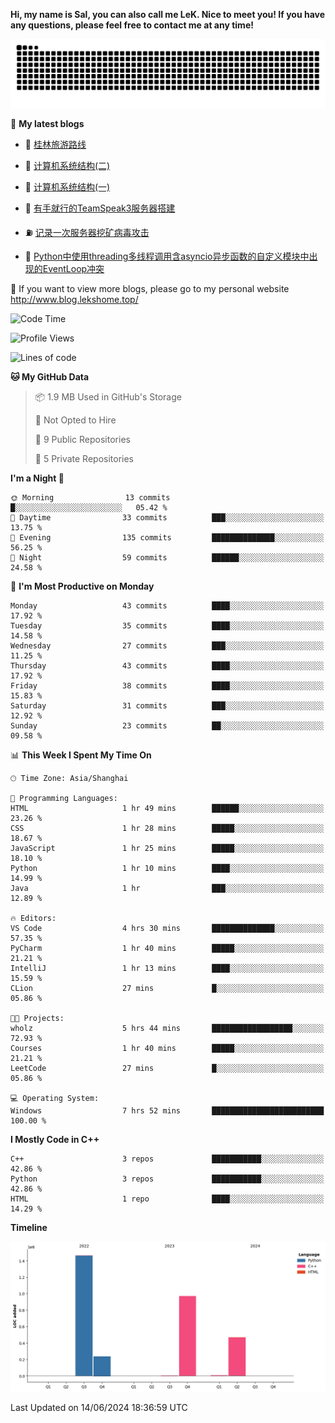 **Hi, my name is Sal, you can also call me LeK. Nice to meet you! If you have any questions, please feel free to contact me at any time!**

![snake](https://raw.githubusercontent.com/LeKZzzz/LeKZzzz/output/github-contribution-grid-snake.svg)


👀 **My latest blogs**
<!-- BLOG-POST-LIST:START -->
- 🫣 [桂林旅游路线](http://www.blog.lekshome.top/2024/04/28/gui-lin-lu-you-lu-xian/) 

- 🧐 [计算机系统结构&lpar;二&rpar;](http://www.blog.lekshome.top/2024/04/21/ji-suan-ji-xi-tong-jie-gou-er/) 

- 🤖 [计算机系统结构&lpar;一&rpar;](http://www.blog.lekshome.top/2024/04/07/ji-suan-ji-xi-tong-jie-gou-yi/) 

- 📝 [有手就行的TeamSpeak3服务器搭建](http://www.blog.lekshome.top/2024/03/08/teamspeak3-fu-wu-qi-da-jian/) 

- ⛽️ [记录一次服务器挖矿病毒攻击](http://www.blog.lekshome.top/2024/03/08/ji-lu-yi-ci-fu-wu-qi-wa-kuang-bing-du-gong-ji/) 

- 🦣 [Python中使用threading多线程调用含asyncio异步函数的自定义模块中出现的EventLoop冲突](http://www.blog.lekshome.top/2024/03/07/python-zhong-shi-yong-threading-duo-xian-cheng-diao-yong-han-asyncio-yi-bu-han-shu-de-zi-ding-yi-mo-kuai-zhong-chu-xian-de-eventloop-chong-tu/) 
<!-- BLOG-POST-LIST:END -->

🥰 If you want to view more blogs, please go to my personal website http://www.blog.lekshome.top/


<!--START_SECTION:waka-->
![Code Time](http://img.shields.io/badge/Code%20Time-264%20hrs%2044%20mins-blue)

![Profile Views](http://img.shields.io/badge/Profile%20Views-0-blue)

![Lines of code](https://img.shields.io/badge/From%20Hello%20World%20I%27ve%20Written-3.2%20million%20lines%20of%20code-blue)

**🐱 My GitHub Data** 

> 📦 1.9 MB Used in GitHub's Storage 
 > 
> 🚫 Not Opted to Hire
 > 
> 📜 9 Public Repositories 
 > 
> 🔑 5 Private Repositories 
 > 
**I'm a Night 🦉** 

```text
🌞 Morning                13 commits          █░░░░░░░░░░░░░░░░░░░░░░░░   05.42 % 
🌆 Daytime                33 commits          ███░░░░░░░░░░░░░░░░░░░░░░   13.75 % 
🌃 Evening                135 commits         ██████████████░░░░░░░░░░░   56.25 % 
🌙 Night                  59 commits          ██████░░░░░░░░░░░░░░░░░░░   24.58 % 
```
📅 **I'm Most Productive on Monday** 

```text
Monday                   43 commits          ████░░░░░░░░░░░░░░░░░░░░░   17.92 % 
Tuesday                  35 commits          ████░░░░░░░░░░░░░░░░░░░░░   14.58 % 
Wednesday                27 commits          ███░░░░░░░░░░░░░░░░░░░░░░   11.25 % 
Thursday                 43 commits          ████░░░░░░░░░░░░░░░░░░░░░   17.92 % 
Friday                   38 commits          ████░░░░░░░░░░░░░░░░░░░░░   15.83 % 
Saturday                 31 commits          ███░░░░░░░░░░░░░░░░░░░░░░   12.92 % 
Sunday                   23 commits          ██░░░░░░░░░░░░░░░░░░░░░░░   09.58 % 
```


📊 **This Week I Spent My Time On** 

```text
🕑︎ Time Zone: Asia/Shanghai

💬 Programming Languages: 
HTML                     1 hr 49 mins        ██████░░░░░░░░░░░░░░░░░░░   23.26 % 
CSS                      1 hr 28 mins        █████░░░░░░░░░░░░░░░░░░░░   18.67 % 
JavaScript               1 hr 25 mins        █████░░░░░░░░░░░░░░░░░░░░   18.10 % 
Python                   1 hr 10 mins        ████░░░░░░░░░░░░░░░░░░░░░   14.99 % 
Java                     1 hr                ███░░░░░░░░░░░░░░░░░░░░░░   12.89 % 

🔥 Editors: 
VS Code                  4 hrs 30 mins       ██████████████░░░░░░░░░░░   57.35 % 
PyCharm                  1 hr 40 mins        █████░░░░░░░░░░░░░░░░░░░░   21.21 % 
IntelliJ                 1 hr 13 mins        ████░░░░░░░░░░░░░░░░░░░░░   15.59 % 
CLion                    27 mins             █░░░░░░░░░░░░░░░░░░░░░░░░   05.86 % 

🐱‍💻 Projects: 
wholz                    5 hrs 44 mins       ██████████████████░░░░░░░   72.93 % 
Courses                  1 hr 40 mins        █████░░░░░░░░░░░░░░░░░░░░   21.21 % 
LeetCode                 27 mins             █░░░░░░░░░░░░░░░░░░░░░░░░   05.86 % 

💻 Operating System: 
Windows                  7 hrs 52 mins       █████████████████████████   100.00 % 
```

**I Mostly Code in C++** 

```text
C++                      3 repos             ███████████░░░░░░░░░░░░░░   42.86 % 
Python                   3 repos             ███████████░░░░░░░░░░░░░░   42.86 % 
HTML                     1 repo              ████░░░░░░░░░░░░░░░░░░░░░   14.29 % 
```



**Timeline**

![Lines of Code chart](https://raw.githubusercontent.com/LeKZzzz/LeKZzzz/master/assets/bar_graph.png)


 Last Updated on 14/06/2024 18:36:59 UTC
<!--END_SECTION:waka-->
